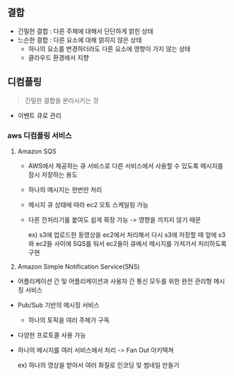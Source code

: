 ## 결합
- 긴밀한 결합 : 다른 주체에 대해서 단단하게 얽힌 상태
- 느슨한 결합 : 다른 요소에 대해 얽히지 않은 상태
  - 하나의 요소를 변경하더라도 다른 요소에 영향이 가지 않는 상태
  - 클라우드 환경에서 지향

## 디컴플링
> 긴밀한 결합을 분리시키는 것

- 이벤트 큐로 관리

### aws 디컴플링 서비스
1. Amazon SQS
   - AWS에서 제공하는 큐 서비스로 다른 서비스에서 사용할 수 있도록 메시지를 잠시 저장하는 용도
   - 하나의 메시지는 한번만 처리
   - 메시지 큐 상태에 따라 ec2 오토 스케일링 가능
   - 다른 전처리기를 붙여도 쉽게 확장 가능 -> 영향을 끼치지 않기 때문

     ex) s3에 업로드한 동영상을 ec2에서 처리해서 다시 s3에 저장할 때
         앞에 s3와 ec2들 사이에 SQS를 둬서 ec2들이 큐에서 메시지를 가져가서 처리하도록 구현

2. Amazon Simple Notification Service(SNS)
  - 어플리케이션 간 및 어플리케이션과 사용자 간 통신 모두를 위한 완전 관리형 메시징 서비스
  - Pub/Sub 기반의 메시징 서비스
      - 하나의 토픽을 여러 주체가 구독
  - 다양한 프로토콜 사용 가능
  - 하나의 메시지를 여러 서비스에서 처리 -> Fan Out 아키텍쳐

    ex) 하나의 영상을 받아서 여러 화질로 인코딩 및 썸네일 만들기
